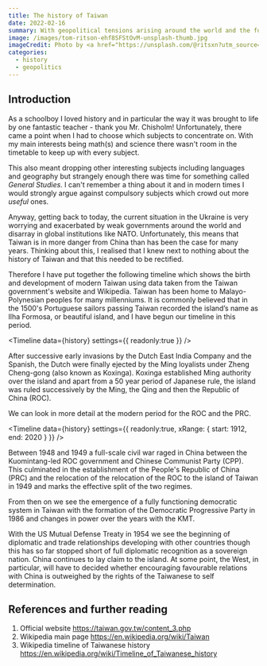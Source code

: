 ```yaml
---
title: The history of Taiwan
date: 2022-02-16
summary: With geopolitical tensions arising around the world and the focus on the Ukraine, we should not forget that Taiwan is in a precarious position.
image: /images/tom-ritson-ehf8SFStOvM-unsplash-thumb.jpg
imageCredit: Photo by <a href="https://unsplash.com/@ritsxn?utm_source=unsplash&utm_medium=referral&utm_content=creditCopyText">Tom Ritson</a> on <a href="https://unsplash.com/s/photos/taiwan-culture?utm_source=unsplash&utm_medium=referral&utm_content=creditCopyText">Unsplash</a>
categories: 
  - history
  - geopolitics
---
```



<script context="module">
    import Utils from "$lib/Utils.js"
    export const load = async ({ fetch }) => {
        return {
            props: {
                history: await Utils.fetchDataset( fetch, 'history-of-taiwan'), 
            }
        }
    }
</script>


<script>
    import Timeline from '$lib/components/Timeline.svelte'
    export let history
</script>


## Introduction

As a schoolboy I loved history and in particular the way it was brought to life by one fantastic teacher - thank you Mr. Chisholm! Unfortunately, there came a point when I had to choose which subjects to concentrate on. With my main interests being math(s) and science there wasn't room in the timetable to keep up with every subject. 

This also meant dropping other interesting subjects including languages and geography but strangely enough there was time for something called *General Studies*. I can't remember a thing about it and in modern times I would strongly argue against compulsory subjects which crowd out more *useful* ones.

Anyway, getting back to today, the current situation in the Ukraine is very worrying and exacerbated by weak governments around the world and disarray in  global institutions like NATO. Unfortunately, this means that Taiwan is in more danger from China than has been the case for many years. Thinking about this, I realised that I knew next to nothing about the history of Taiwan and that this needed to be rectified.

Therefore I have put together the following timeline which shows the birth and development of modern Taiwan using data taken from the Taiwan government's website and Wikipedia. Taiwan has been home to Malayo-Polynesian peoples for many millenniums. It is commonly believed that in the 1500's Portuguese sailors passing Taiwan recorded the island’s name as Ilha Formosa, or beautiful island, and I have begun our timeline in this period.

<Timeline 
    data={history}
    settings={{
        readonly:true
    }}
/>

After successive early invasions by the Dutch East India Company and the Spanish, the Dutch were finally ejected by the Ming loyalists under Zheng Cheng-gong (also known as Koxinga). Koxinga established Ming authority over the island and apart from a 50 year period of Japanese rule, the island was ruled successively by the Ming, the Qing and then the Republic of China (ROC).

We can look in more detail at the modern period for the ROC and the PRC.

<Timeline 
    data={history}
    settings={{
        readonly:true,
        xRange: {
            start: 1912,
            end: 2020
        }
    }}
/>

Between 1948 and 1949 a full-scale civil war raged in China between the Kuomintang-led ROC government and Chinese Communist Party (CPP). This culminated in the establishment of the People's Republic of China (PRC) and the relocation of the relocation of the ROC to the island of Taiwan in 1949 and marks the effective split of the two regimes.

From then on we see the emergence of a fully functioning democratic system in Taiwan with the formation of the Democratic Progressive Party in 1986 and changes in power over the years with the KMT. 

With the US Mutual Defense Treaty in 1954 we see the beginning of diplomatic and trade relationships developing with other countries though this has so far stopped short of full diplomatic recognition as a sovereign nation. China continues to lay claim to the island. At some point, the West, in particular, will have to decided whether encouraging favourable relations with China is outweighed by the rights of the Taiwanese to self determination.


## References and further reading

1. Official website https://taiwan.gov.tw/content_3.php
2. Wikipedia main page https://en.wikipedia.org/wiki/Taiwan
3. Wikipedia timeline of Taiwanese history https://en.wikipedia.org/wiki/Timeline_of_Taiwanese_history

